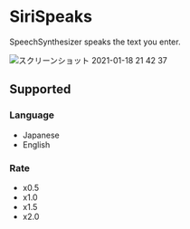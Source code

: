 # SiriSpeaks
SpeechSynthesizer speaks the text you enter.

![スクリーンショット 2021-01-18 21 42 37](https://user-images.githubusercontent.com/13015492/104917658-0ca65480-59d7-11eb-88ee-1c7e4ec2c09e.png)

## Supported
### Language
- Japanese
- English

### Rate
- x0.5
- x1.0
- x1.5
- x2.0
